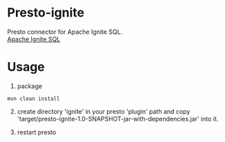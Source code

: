 # Presto-ignite

Presto connector for Apache Ignite SQL.    
[Apache Ignite SQL](https://apacheignite-sql.readme.io/docs)

# Usage
1. package
```
mvn clean install
```
2. create directory 'ignite' in your presto 'plugin' path and copy 'target/presto-ignite-1.0-SNAPSHOT-jar-with-dependencies.jar' into it.

3. restart presto



